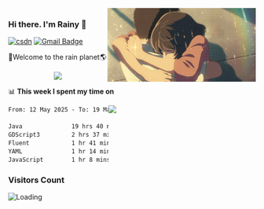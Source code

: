 <img  align='right' height="150" src="https://github.com/LikeRainDay/LikeRainDay/blob/master/pic/img_rain_1.gif?raw=true">



### Hi there. I'm Rainy :lemon:

[![csdn](https://img.shields.io/badge/-csdn-c14438?style=flat-square&logo=c&logoColor=white)](https://blog.csdn.net/qq_15807167)
[![Gmail Badge](https://img.shields.io/badge/-gmail-c14438?style=flat-square&logo=Gmail&logoColor=white&link=mailto:houshuai0816@gmail.com)](mailto:houshuai0816@gmail.com)

🚀Welcome to the rain planet🌎

<center>
<img align='center'  src="https://source.unsplash.com/user/rainyhehe/likes">
</center>

📊 **This week I spent my time on**

<img align='right'   width="300" src="https://github-readme-stats.vercel.app/api?username=LikeRainDay&show_icons=true&title_color=fff&icon_color=79ff97&text_color=9f9f9f&bg_color=151515&count_private=true">

<!--START_SECTION:waka-->

```txt
From: 12 May 2025 - To: 19 May 2025

Java              19 hrs 40 mins  ███████████████▓░░░░░░░░░   63.05 %
GDScript3         2 hrs 37 mins   ██░░░░░░░░░░░░░░░░░░░░░░░   08.39 %
Fluent            1 hr 41 mins    █▒░░░░░░░░░░░░░░░░░░░░░░░   05.41 %
YAML              1 hr 14 mins    █░░░░░░░░░░░░░░░░░░░░░░░░   03.98 %
JavaScript        1 hr 8 mins     █░░░░░░░░░░░░░░░░░░░░░░░░   03.63 %
```

<!--END_SECTION:waka-->

### Visitors Count
<img align="left" src = "https://profile-counter.glitch.me/LikeRainDay/count.svg" alt ="Loading">
